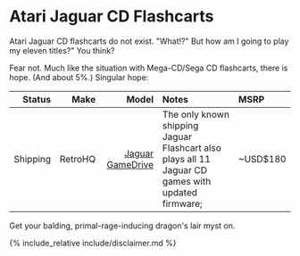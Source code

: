 # Atari Jaguar CD Flashcarts

Atari Jaguar CD flashcarts do not exist. "What!?" But how am I going to play my eleven titles?" You think?


Fear not. Much like the situation with Mega-CD/Sega CD flashcarts, there is hope. (And about 5%.) Singular hope:

|Status|Make|Model|Notes|MSRP|
--:|--:|--:|:--|:--|
|Shipping|RetroHQ|[Jaguar GameDrive](https://www.retrohq.co.uk/products/atari-jaguar-gd-flash-cartridge)|The only known shipping Jaguar Flashcart also plays all 11 Jaguar CD games with updated firmware; |~USD$180|


Get your balding, primal-rage-inducing dragon's lair myst on.

{% include_relative include/disclaimer.md %}
